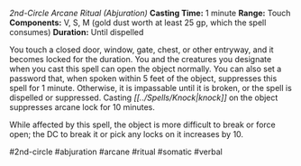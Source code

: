 *2nd-Circle Arcane Ritual (Abjuration)*
**Casting Time:** 1 minute
**Range:** Touch
**Components:** V, S, M (gold dust worth at least 25 gp, which the spell consumes)
**Duration:** Until dispelled

You touch a closed door, window, gate, chest, or other entryway, and it becomes locked for the duration. You and the creatures you designate when you cast this spell can open the object normally. You can also set a password that, when spoken within 5 feet of the object, suppresses this spell for 1 minute. Otherwise, it is impassable until it is broken, or the spell is dispelled or suppressed. Casting *[[../Spells/Knock|knock]]* on the object suppresses arcane lock for 10 minutes.

While affected by this spell, the object is more difficult to break or force open; the DC to break it or pick any locks on it increases by 10.

#2nd-circle #abjuration #arcane #ritual #somatic #verbal

